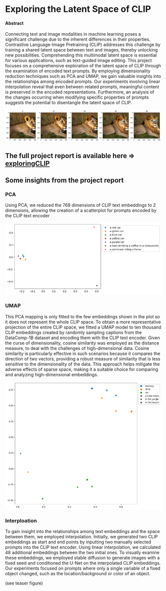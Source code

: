 # Exploring the Latent Space of CLIP

#### Abstract

 Connecting text and image modalities in machine learning poses a significant challenge due to the inherent differences in their properties.
    Contrastive Language-Image Pretraining (CLIP) addresses this challenge by training a shared latent space between text and images, thereby unlocking new possibilities.
    Comprehending this multimodal latent space is essential for various applications, such as text-guided image editing.
    This project focuses on a comprehensive exploration of the latent space of CLIP through the examination of encoded text prompts.
    By employing dimensionality reduction techniques such as PCA and UMAP, we gain valuable insights into the relationships among encoded prompts.
    Our experiments involving linear interpolation reveal that even between related prompts, meaningful content is preserved in the encoded representations.
    Furthermore, an analysis of the changes occurring when modifying specific properties of prompts suggests the potential to disentangle the latent space of CLIP.

![interpolated lion](assets/interp_lion.png)


 ## The full project report is available here => [exploringCLIP](assets/exploringCLIP.pdf)

## Some insights from the project report

### PCA
Using PCA, we reduced the 768 dimensions of CLIP text
embeddings to 2 dimensions, allowing the creation of a scatterplot
for prompts encoded by the CLIP text encoder  

![pca plot](assets/pca.png)

### UMAP
This PCA mapping is only fitted to the few embeddings shown in the
plot so it does not represent the whole CLIP space. To obtain a more
representative projection of the entire CLIP space, we fitted a UMAP
model to ten thousand CLIP embeddings created by randomly sampling
captions from the DataComp-1B dataset and encoding them with the
CLIP text encoder. Given the curse of dimensionality, cosine similarity
was employed as the distance measure, to deal with the challenges
of high-dimensional data. Cosine similarity is particularly effective
in such scenarios because it compares the direction of two vectors,
providing a robust measure of similarity that is less sensitive to the
dimensionality of the data. This approach helps mitigate the adverse
effects of sparse space, making it a suitable choice for comparing
and analyzing high-dimensional embeddings.  

![umap plot](assets/umap.png)

### Interploation

To gain insight into the relationships among text embeddings and the
space between them, we employed interpolation. Initially, we generated
two CLIP embeddings as start and end points by inputting two manually
selected prompts into the CLIP text encoder. Using linear interpolation,
we calculated 48 additional embeddings between the two initial ones.
To visually examine these embeddings, we employed stable diffusion
to generate images with a fixed seed and conditioned the U-Net on the
interpolated CLIP embeddings. Our experiments focused on prompts
where only a single variable of a fixed object changed, such as the
location/background or color of an object.

(see teaser figure)

